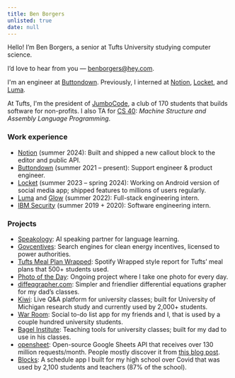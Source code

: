 ```yaml
---
title: Ben Borgers
unlisted: true
date: null
---
```


Hello! I’m <span class="font-handwriting font-medium">Ben Borgers</span>, a senior at Tufts University studying computer science.

I’d love to hear from you — [benborgers@hey.com](mailto:benborgers@hey.com).

I'm an engineer at [Buttondown](https://buttondown.email). Previously, I interned at [Notion](https://notion.so/product), [Locket](https://locket.camera), and [Luma](https://lu.ma).

At Tufts, I'm the president of [JumboCode](https://jumbocode.org), a club of 170 students that builds software for non-profits. I also TA for [CS 40](https://www.cs.tufts.edu/cs/40): _Machine Structure and Assembly Language Programming_.

### Work experience

- [Notion](https://notion.so/product) (summer 2024): Built and shipped a new callout block to the editor and public API.
- [Buttondown](https://buttondown.email) (summer 2021 – present): Support engineer & product engineer.
- [Locket](https://locket.camera) (summer 2023 – spring 2024): Working on Android version of social media app; shipped features to millions of users regularly.
- [Luma](https://lu.ma) and [Glow](https://glow.app) (summer 2022): Full-stack engineering intern.
- [IBM Security](https://www.ibm.com/products/guardium-insights) (summer 2019 + 2020): Software engineering intern.

### Projects

- [Speakology](https://speakology.ai): AI speaking partner for language learning.
- [Govcentives](https://govcentives.com): Search engines for clean energy incentives, licensed to power authorities.
- [Tufts Meal Plan Wrapped](/wrapped): Spotify Wrapped style report for Tufts’ meal plans that 500+ students used.
- [Photo of the Day](https://photos.ben.page): Ongoing project where I take one photo for every day.
- [diffeqgrapher.com](https://diffeqgrapher.com): Simpler and friendlier differential equations grapher for my dad’s classes.
- [Kiwi](https://ask.kiwi): Live Q&A platform for university classes; built for University of Michigan research study and currently used by 2,000+ students.
- [War Room](https://war.elk.sh): Social to-do list app for my friends and I, that is used by a couple hundred university students.
- [Bagel Institute](https://bagel.institute): Teaching tools for university classes; built for my dad to use in his classes.
- [opensheet](https://opensheet.elk.sh): Open-source Google Sheets API that receives over 130 million requests/month. People mostly discover it from [this blog post](/google-sheets-json).
- [Blocks](/blocks): A schedule app I built for my high school over Covid that was used by 2,100 students and teachers (87% of the school).
